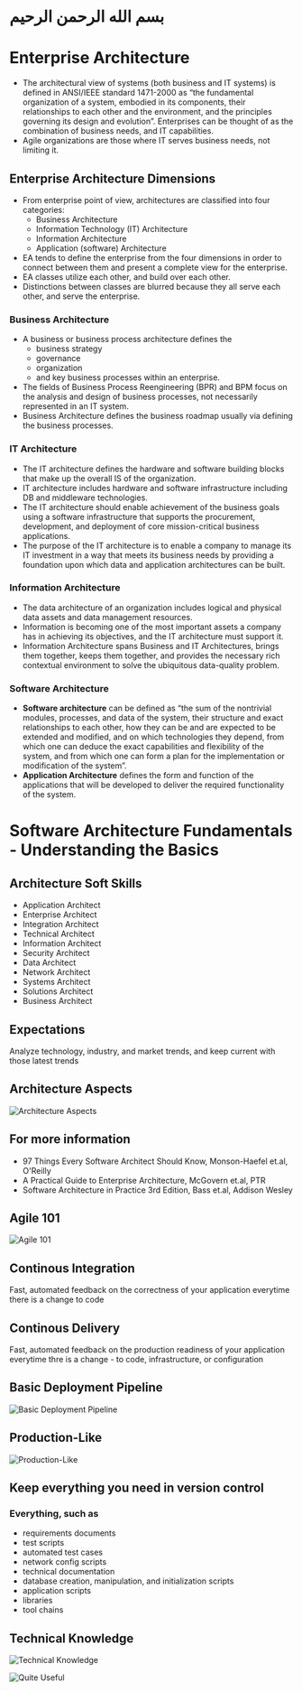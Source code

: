 # بسم الله الرحمن الرحيم

# Enterprise Architecture

- The architectural view of systems (both business and IT systems) is defined in ANSI/IEEE standard 1471-2000 as “the fundamental organization of a system, embodied in its components, their relationships to each other and the environment, and the principles governing its design and evolution”. Enterprises can be thought of as the combination of business needs, and IT capabilities. 
- Agile organizations are those where IT serves business needs, not limiting it.

## Enterprise Architecture Dimensions
- From enterprise point of view, architectures are classified into four categories: 
  - Business Architecture
  - Information Technology (IT) Architecture
  - Information Architecture
  - Application (software) Architecture
- EA tends to define the enterprise from the four dimensions in order to connect between them and present a complete view for the enterprise.
- EA classes utilize each other, and build over each other. 
- Distinctions between classes are blurred because they all serve each other, and serve the enterprise. 

### Business Architecture
- A business or business process architecture defines the 
  - business strategy
  - governance
  - organization
  - and key business processes within an enterprise. 
- The fields of Business Process Reengineering (BPR) and BPM focus on the analysis and design of business processes, not necessarily represented in an IT system. 
- Business Architecture defines the business roadmap usually via defining the business processes.

### IT Architecture
- The IT architecture defines the hardware and software building blocks that make up the overall IS of the organization. 
- IT architecture includes hardware and software infrastructure including DB and middleware technologies. 
- The IT architecture should enable achievement of the business goals using a software infrastructure that supports the procurement, development, and deployment of core mission-critical business applications. 
- The purpose of the IT architecture is to enable a company to manage its IT investment in a way that meets its business needs by providing a foundation upon which data and application architectures can be built.

### Information Architecture
- The data architecture of an organization includes logical and physical data assets and data management resources. 
- Information is becoming one of the most important assets a company has in achieving its objectives, and the IT architecture must support it. 
- Information Architecture spans Business and IT Architectures, brings them together, keeps them together, and provides the necessary rich contextual environment to solve the ubiquitous data-quality problem.

### Software Architecture
- **Software architecture** can be defined as “the sum of the nontrivial modules, processes, and data of the system, their structure and exact relationships to each other, how they can be and are expected to be extended and modified, and on which technologies they depend, from which one can deduce the exact capabilities and flexibility of the system, and from which one can form a plan for the implementation or modification of the system”. 
- **Application Architecture** defines the form and function of the applications that will be developed to deliver the required functionality of the system. 

# Software Architecture Fundamentals - Understanding the Basics

## Architecture Soft Skills
- Application Architect
- Enterprise Architect
- Integration Architect
- Technical Architect
- Information Architect
- Security Architect
- Data Architect
- Network Architect
- Systems Architect
- Solutions Architect
- Business Architect 

## Expectations
Analyze technology, industry, and market trends, and keep current with those latest trends

## Architecture Aspects
![Architecture Aspects](https://github.com/helghareeb/courses/blob/master/enterprise_architecture/Mansoura-1st-2017-2018/Lecture-01/IMG_0333.PNG)

## For more information
- 97 Things Every Software Architect Should Know, Monson-Haefel et.al, O'Reilly
- A Practical Guide to Enterprise Architecture, McGovern et.al, PTR
- Software Architecture in Practice 3rd Edition, Bass et.al, Addison Wesley

## Agile 101
![Agile 101](https://github.com/helghareeb/courses/blob/master/enterprise_architecture/Mansoura-1st-2017-2018/Lecture-01/IMG_0336.PNG)

## Continous Integration
Fast, automated feedback on the correctness of your application everytime there is a change to code

## Continous Delivery
Fast, automated feedback on the production readiness of your application everytime thre is a change - to code, infrastructure, or configuration

## Basic Deployment Pipeline
![Basic Deployment Pipeline](https://github.com/helghareeb/courses/blob/master/enterprise_architecture/Mansoura-1st-2017-2018/Lecture-01/IMG_0339.PNG)

## Production-Like
![Production-Like](https://github.com/helghareeb/courses/blob/master/enterprise_architecture/Mansoura-1st-2017-2018/Lecture-01/IMG_0341)

## Keep everything you need in version control
### Everything, such as
- requirements documents
- test scripts
- automated test cases
- network config scripts
- technical documentation
- database creation, manipulation, and initialization scripts
- application scripts
- libraries
- tool chains

## Technical Knowledge
![Technical Knowledge](https://github.com/helghareeb/courses/blob/master/enterprise_architecture/Mansoura-1st-2017-2018/Lecture-01/IMG_0344)

![Quite Useful](https://github.com/helghareeb/courses/blob/master/enterprise_architecture/Mansoura-1st-2017-2018/Lecture-01/IMG_0348)
